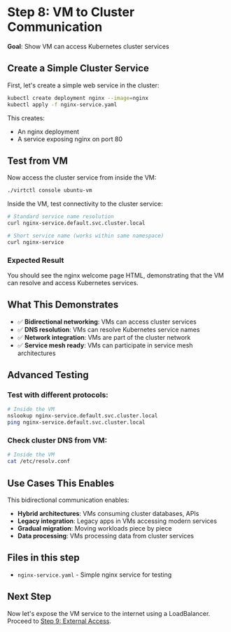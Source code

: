 # Step 8: VM to Cluster Communication

**Goal**: Show VM can access Kubernetes cluster services

## Create a Simple Cluster Service

First, let's create a simple web service in the cluster:

```bash
kubectl create deployment nginx --image=nginx
kubectl apply -f nginx-service.yaml
```

This creates:
- An nginx deployment
- A service exposing nginx on port 80

## Test from VM

Now access the cluster service from inside the VM:

```bash
./virtctl console ubuntu-vm
```

Inside the VM, test connectivity to the cluster service:
```bash
# Standard service name resolution
curl nginx-service.default.svc.cluster.local

# Short service name (works within same namespace)
curl nginx-service
```

### Expected Result
You should see the nginx welcome page HTML, demonstrating that the VM can resolve and access Kubernetes services.

## What This Demonstrates

- ✅ **Bidirectional networking**: VMs can access cluster services
- ✅ **DNS resolution**: VMs can resolve Kubernetes service names
- ✅ **Network integration**: VMs are part of the cluster network
- ✅ **Service mesh ready**: VMs can participate in service mesh architectures

## Advanced Testing

### Test with different protocols:
```bash
# Inside the VM
nslookup nginx-service.default.svc.cluster.local
ping nginx-service.default.svc.cluster.local
```

### Check cluster DNS from VM:
```bash
# Inside the VM
cat /etc/resolv.conf
```

## Use Cases This Enables

This bidirectional communication enables:
- **Hybrid architectures**: VMs consuming cluster databases, APIs
- **Legacy integration**: Legacy apps in VMs accessing modern services
- **Gradual migration**: Moving workloads piece by piece
- **Data processing**: VMs processing data from cluster services

## Files in this step
- `nginx-service.yaml` - Simple nginx service for testing

## Next Step
Now let's expose the VM service to the internet using a LoadBalancer. Proceed to [Step 9: External Access](../step-09-external-access/).